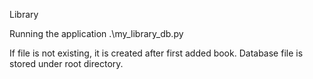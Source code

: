 Library 

Running the application
.\my_library_db.py <filename>

If file is not existing, it is created after first added book.
Database file is stored under root directory.